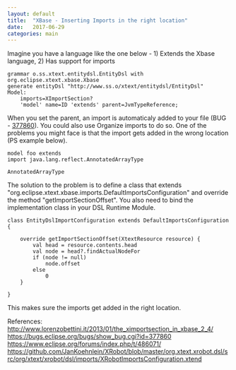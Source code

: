 ```yaml
---
layout: default
title:  "XBase - Inserting Imports in the right location"
date:   2017-06-29
categories: main
---
```


Imagine you have a language like the one below - 1) Extends the Xbase language, 2) Has support for imports

```
grammar o.ss.xtext.entitydsl.EntityDsl with org.eclipse.xtext.xbase.Xbase
generate entityDsl "http://www.ss.o/xtext/entitydsl/EntityDsl"
Model:
	imports=XImportSection?
	'model' name=ID 'extends' parent=JvmTypeReference;	
```

When you set the parent, an import is automaticaly added to your file (BUG - [377860](https://bugs.eclipse.org/bugs/show_bug.cgi?id=377860)). You could also use Organize imports to do so. One of the problems you might face is that the import gets added in the wrong location (PS example below).

```
model foo extends 
import java.lang.reflect.AnnotatedArrayType

AnnotatedArrayType
```

The solution to the problem is to define a class that extends "org.eclipse.xtext.xbase.imports.DefaultImportsConfiguration" and override the method "getImportSectionOffset". You also need to bind the implementation class in your DSL Runtime Module.

```
class EntityDslImportConfiguration extends DefaultImportsConfiguration {
	
	override getImportSectionOffset(XtextResource resource) {
		val head = resource.contents.head
		val node = head?.findActualNodeFor
		if (node != null)
			node.offset
		else
			0
	}
	
}
```

This makes sure the imports get added in the right location.

References:
http://www.lorenzobettini.it/2013/01/the_ximportsection_in_xbase_2_4/
https://bugs.eclipse.org/bugs/show_bug.cgi?id=377860
https://www.eclipse.org/forums/index.php/t/486071/
https://github.com/JanKoehnlein/XRobot/blob/master/org.xtext.xrobot.dsl/src/org/xtext/xrobot/dsl/imports/XRobotImportsConfiguration.xtend
